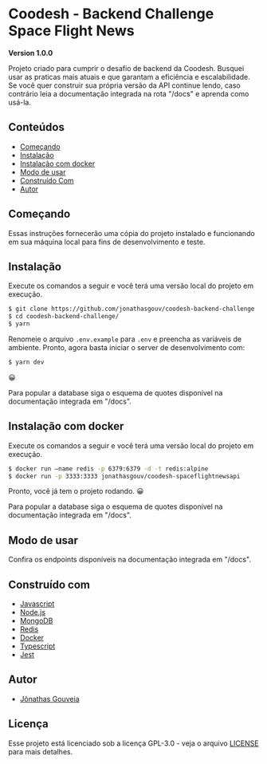 # Coodesh - Backend Challenge Space Flight News
**Version 1.0.0**

Projeto criado para cumprir o desafio de backend da Coodesh. Busquei usar as praticas mais atuais e que garantam a eficiência e escalabilidade. Se você quer construir sua própria versão da API continue lendo, caso contrário leia a documentação integrada na rota "/docs" e aprenda como usá-la.
## Conteúdos
* [Começando](#começando)
* [Instalação](#instalação)
* [Instalação com docker](#instalação-com-docker)
* [Modo de usar](#modo-de-usar)
* [Construído Com](#construído-com)
* [Autor](#autor)

##  Começando
Essas instruções fornecerão uma cópia do projeto instalado e funcionando em sua máquina local para fins de desenvolvimento e teste.

## Instalação
Execute os comandos a seguir e você terá uma versão local do projeto em execução.
```bash
$ git clone https://github.com/jonathasgouv/coodesh-backend-challenge
$ cd coodesh-backend-challenge/
$ yarn
```
Renomeie o arquivo `.env.example` para `.env` e preencha as variáveis de ambiente. Pronto, agora basta iniciar o server de desenvolvimento com:

```bash
$ yarn dev
```

:grinning:

Para popular a database siga o esquema de quotes disponível na documentação integrada em "/docs".

## Instalação com docker
Execute os comandos a seguir e você terá uma versão local do projeto em execução.
```bash
$ docker run —name redis -p 6379:6379 -d -t redis:alpine
$ docker run -p 3333:3333 jonathasgouv/coodesh-spaceflightnewsapi          
```

Pronto, você já tem o projeto rodando.
:grinning:

Para popular a database siga o esquema de quotes disponível na documentação integrada em "/docs".

## Modo de usar
Confira os endpoints disponíveis na documentação integrada em "/docs".

## Construído com
* [Javascript](https://www.javascript.com/)
* [Node.js](https://nodejs.org/en/)
* [MongoDB](https://www.mongodb.com/)
* [Redis](https://redis.io/)
* [Docker](https://www.docker.com/)
* [Typescript](https://www.typescriptlang.org/)
* [Jest](https://jestjs.io/)

## Autor
* [Jônathas Gouveia](https://github.com/jonathasgouv/)

## Licença
Esse projeto está licenciado sob a licença GPL-3.0 - veja o arquivo [LICENSE](https://github.com/jonathasgouv/coodesh-backend-challenge/blob/main/LICENSE) para mais detalhes.